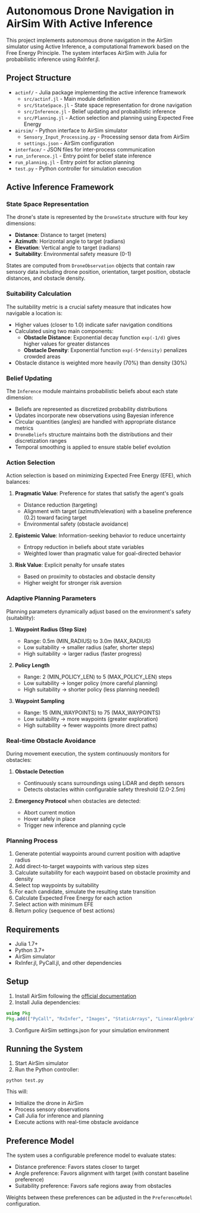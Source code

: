 # Autonomous Drone Navigation in AirSim With Active Inference

This project implements autonomous drone navigation in the AirSim simulator using Active Inference, a computational framework based on the Free Energy Principle. The system interfaces AirSim with Julia for probabilistic inference using RxInfer.jl.

## Project Structure

- `actinf/` - Julia package implementing the active inference framework
  - `src/actinf.jl` - Main module definition
  - `src/StateSpace.jl` - State space representation for drone navigation
  - `src/Inference.jl` - Belief updating and probabilistic inference
  - `src/Planning.jl` - Action selection and planning using Expected Free Energy
- `airsim/` - Python interface to AirSim simulator
  - `Sensory_Input_Processing.py` - Processing sensor data from AirSim
  - `settings.json` - AirSim configuration
- `interface/` - JSON files for inter-process communication
- `run_inference.jl` - Entry point for belief state inference
- `run_planning.jl` - Entry point for action planning
- `test.py` - Python controller for simulation execution

## Active Inference Framework

### State Space Representation

The drone's state is represented by the `DroneState` structure with four key dimensions:

- **Distance**: Distance to target (meters)
- **Azimuth**: Horizontal angle to target (radians)
- **Elevation**: Vertical angle to target (radians)
- **Suitability**: Environmental safety measure (0-1)

States are computed from `DroneObservation` objects that contain raw sensory data including drone position, orientation, target position, obstacle distances, and obstacle density.

### Suitability Calculation

The suitability metric is a crucial safety measure that indicates how navigable a location is:

- Higher values (closer to 1.0) indicate safer navigation conditions
- Calculated using two main components:
  - **Obstacle Distance**: Exponential decay function `exp(-1/d)` gives higher values for greater distances
  - **Obstacle Density**: Exponential function `exp(-5*density)` penalizes crowded areas
- Obstacle distance is weighted more heavily (70%) than density (30%)

### Belief Updating

The `Inference` module maintains probabilistic beliefs about each state dimension:

- Beliefs are represented as discretized probability distributions
- Updates incorporate new observations using Bayesian inference
- Circular quantities (angles) are handled with appropriate distance metrics
- `DroneBeliefs` structure maintains both the distributions and their discretization ranges
- Temporal smoothing is applied to ensure stable belief evolution

### Action Selection

Action selection is based on minimizing Expected Free Energy (EFE), which balances:

1. **Pragmatic Value**: Preference for states that satisfy the agent's goals
   - Distance reduction (targeting)
   - Alignment with target (azimuth/elevation) with a baseline preference (0.2) toward facing target
   - Environmental safety (obstacle avoidance)

2. **Epistemic Value**: Information-seeking behavior to reduce uncertainty
   - Entropy reduction in beliefs about state variables
   - Weighted lower than pragmatic value for goal-directed behavior

3. **Risk Value**: Explicit penalty for unsafe states
   - Based on proximity to obstacles and obstacle density
   - Higher weight for stronger risk aversion

### Adaptive Planning Parameters

Planning parameters dynamically adjust based on the environment's safety (suitability):

1. **Waypoint Radius (Step Size)**
   - Range: 0.5m (MIN_RADIUS) to 3.0m (MAX_RADIUS)
   - Low suitability → smaller radius (safer, shorter steps)
   - High suitability → larger radius (faster progress)

2. **Policy Length**
   - Range: 2 (MIN_POLICY_LEN) to 5 (MAX_POLICY_LEN) steps
   - Low suitability → longer policy (more careful planning)
   - High suitability → shorter policy (less planning needed)

3. **Waypoint Sampling**
   - Range: 15 (MIN_WAYPOINTS) to 75 (MAX_WAYPOINTS)
   - Low suitability → more waypoints (greater exploration)
   - High suitability → fewer waypoints (more direct paths)

### Real-time Obstacle Avoidance

During movement execution, the system continuously monitors for obstacles:

1. **Obstacle Detection**
   - Continuously scans surroundings using LiDAR and depth sensors
   - Detects obstacles within configurable safety threshold (2.0-2.5m)

2. **Emergency Protocol** when obstacles are detected:
   - Abort current motion
   - Hover safely in place
   - Trigger new inference and planning cycle

### Planning Process

1. Generate potential waypoints around current position with adaptive radius
2. Add direct-to-target waypoints with various step sizes
3. Calculate suitability for each waypoint based on obstacle proximity and density
4. Select top waypoints by suitability
5. For each candidate, simulate the resulting state transition
6. Calculate Expected Free Energy for each action
7. Select action with minimum EFE
8. Return policy (sequence of best actions)

## Requirements

- Julia 1.7+
- Python 3.7+
- AirSim simulator
- RxInfer.jl, PyCall.jl, and other dependencies

## Setup

1. Install AirSim following the [official documentation](https://microsoft.github.io/AirSim/build_windows/)
2. Install Julia dependencies:
```julia
using Pkg
Pkg.add(["PyCall", "RxInfer", "Images", "StaticArrays", "LinearAlgebra", "JSON"])
```
3. Configure AirSim settings.json for your simulation environment

## Running the System

1. Start AirSim simulator
2. Run the Python controller:
```
python test.py
```

This will:
- Initialize the drone in AirSim
- Process sensory observations
- Call Julia for inference and planning
- Execute actions with real-time obstacle avoidance

## Preference Model

The system uses a configurable preference model to evaluate states:
- Distance preference: Favors states closer to target
- Angle preference: Favors alignment with target (with constant baseline preference)
- Suitability preference: Favors safe regions away from obstacles

Weights between these preferences can be adjusted in the `PreferenceModel` configuration.
